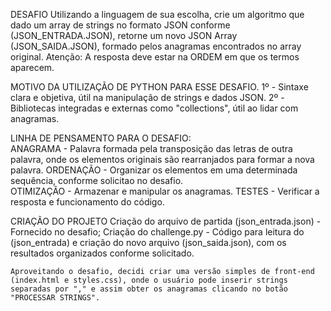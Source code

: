 DESAFIO
    Utilizando a linguagem de sua escolha, crie um algoritmo que dado um array de strings no formato JSON conforme (JSON_ENTRADA.JSON), retorne um novo JSON Array (JSON_SAIDA.JSON), formado pelos anagramas encontrados no array original.
    Atenção: A resposta deve estar na ORDEM em que os termos aparecem.

MOTIVO DA UTILIZAÇÃO DE PYTHON PARA ESSE DESAFIO.
    1º - Sintaxe clara e objetiva, útil na manipulação de strings e dados JSON.
    2º - Bibliotecas integradas e externas como "collections", útil ao lidar com anagramas. 

LINHA DE PENSAMENTO PARA O DESAFIO:    
    ANAGRAMA - Palavra formada pela transposição das letras de outra palavra, onde os elementos originais são rearranjados para formar a nova palavra.
    ORDENAÇÃO - Organizar os elementos em uma determinada sequência, conforme solicitao no desafio.    
    OTIMIZAÇÃO - Armazenar e manipular os anagramas.
    TESTES - Verificar a resposta e funcionamento do código.

CRIAÇÃO DO PROJETO
    Criação do arquivo de partida (json_entrada.json) - Fornecido no desafio;
    Criação do challenge.py - Código para leitura do (json_entrada) e criação do novo arquivo (json_saida.json), com os resultados organizados conforme solicitado.
    
    Aproveitando o desafio, decidi criar uma versão simples de front-end (index.html e styles.css), onde o usuário pode inserir strings separadas por "," e assim obter os anagramas clicando no botão "PROCESSAR STRINGS".

